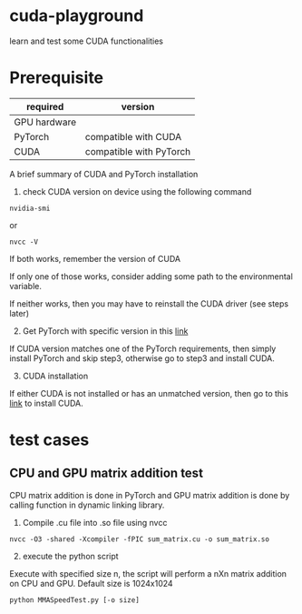 # cuda-playground
learn and test some CUDA functionalities

# Prerequisite

|required|version|
|--------|-------|
|GPU hardware||
|PyTorch|compatible with CUDA|
|CUDA|compatible with PyTorch|

A brief summary of CUDA and PyTorch installation

1. check CUDA version on device using the following command

```
nvidia-smi
```

or

```
nvcc -V
```

If both works, remember the version of CUDA

If only one of those works, consider adding some path to the environmental variable. 

If neither works, then you may have to reinstall the CUDA driver (see steps later)

2. Get PyTorch with specific version in this [link](https://pytorch.org/get-started/previous-versions/)

If CUDA version matches one of the PyTorch requirements, then simply install PyTorch and skip step3, otherwise go to step3 and install CUDA. 

3. CUDA installation

If either CUDA is not installed or has an unmatched version, then go to this [link](https://developer.nvidia.com/cuda-toolkit-archive) to install CUDA. 

# test cases

## CPU and GPU matrix addition test

CPU matrix addition is done in PyTorch and GPU matrix addition is done by calling function in dynamic linking library.

1. Compile .cu file into .so file using nvcc

```
nvcc -O3 -shared -Xcompiler -fPIC sum_matrix.cu -o sum_matrix.so
```

2. execute the python script 

Execute with specified size n, the script will perform a nXn matrix addition on CPU and GPU. Default size is 1024x1024

```
python MMASpeedTest.py [-o size]
```
